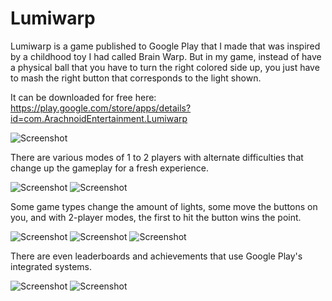 # Lumiwarp
Lumiwarp is a game published to Google Play that I made that was inspired by a childhood toy I had called Brain Warp. But in my game, instead of have a physical ball that you have to turn the right colored side up, you just have to mash the right button that corresponds to the light shown.
 
It can be downloaded for free here:
https://play.google.com/store/apps/details?id=com.ArachnoidEntertainment.Lumiwarp

![Screenshot](Screenshot1.png) 

There are various modes of 1 to 2 players with alternate difficulties that change up the gameplay for a fresh experience.

![Screenshot](Screenshot2.png) ![Screenshot](Screenshot3.png)

Some game types change the amount of lights, some move the buttons on you, and with 2-player modes, the first to hit the button wins the point.

![Screenshot](Screenshot4.png) ![Screenshot](Screenshot5.png) ![Screenshot](Screenshot8.png) 

There are even leaderboards and achievements that use Google Play's integrated systems.

![Screenshot](Screenshot6.png) ![Screenshot](Screenshot7.png)

